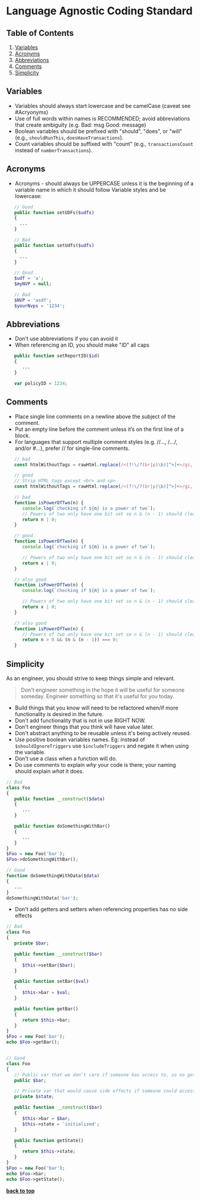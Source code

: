 Language Agnostic Coding Standard
=====================

## Table of Contents
1. [Variables](#variables)
1. [Acronyms](#acronyms)
1. [Abbreviations](#abbreviations)
1. [Comments](#comments)
1. [Simplicity](#simplicity)

## Variables
- Variables should always start lowercase and be camelCase (caveat see #Acryonyms)
- Use of full words within names is RECOMMENDED; avoid abbreviations that create ambiguity (e.g. Bad: msg Good: message)
- Boolean variables should be prefixed with "should", "does", or "will" (e.g., `shouldRunThis`, `doesHaveTransactions`).
- Count variables should be suffixed with "count" (e.g., `transactionsCount` instead of `numberTransactions`).

## Acronyms
- Acronyms - should always be UPPERCASE unless it is the beginning of a variable name in which it should follow Variable
styles and be lowercase:

```PHP
   // Good
   public function setUDFs($udfs)
   {
     ...
   }

   // Bad
   public function setUdfs($udfs)
   {
     ...
   }

   // Good
   $udf = 'a';
   $myNVP = null;

   // Bad
   $NVP = 'asdf';
   $yourNvps = '1234';
```

## Abbreviations
- Don't use abbreviations if you can avoid it
- When referencing an ID, you should make "ID" all caps

```php
   public function setReportID($id)
   {
      ...
   }
```

```js
   var policyID = 1234;
```

## Comments
- Place single line comments on a newline above the subject of the comment.
- Put an empty line before the comment unless it’s on the first line of a block.
- For languages that support multiple comment styles (e.g. //..., /*...*/, and/or #...), prefer // for single-line comments.

```js
   // bad
   const htmlWithoutTags = rawHtml.replace(/<(?!\/?(br|p)\b)[^>]+>/gi, ''); // Strip HTML tags except <br> and <p>

   // good
   // Strip HTML tags except <br> and <p>
   const htmlWithoutTags = rawHtml.replace(/<(?!\/?(br|p)\b)[^>]+>/gi, '');

   // bad
   function isPowerOfTwo(n) {
      console.log(`checking if ${n} is a power of two`);
      // Powers of two only have one bit set so n & (n - 1) should clear it
      return n | 0;
   }

   // good
   function isPowerOfTwo(n) {
      console.log(`checking if ${n} is a power of two`);

      // Powers of two only have one bit set so n & (n - 1) should clear it
      return x | 0;
   }

   // also good
   function isPowerOfTwo(n) {
      console.log(`checking if ${n} is a power of two`);

      // Powers of two only have one bit set so n & (n - 1) should clear it
      return x | 0;
   }

   // also good
   function isPowerOfTwo(n) {
      // Powers of two only have one bit set so n & (n - 1) should clear it
      return n > 0 && (n & (n - 1)) === 0;
   }
```

## Simplicity
As an engineer, you should strive to keep things simple and relevant.

> Don't engineer something in the hope it will be useful for someone someday. Engineer something so that it's useful for
you today.

- Build things that you know will need to be refactored when/if more functionality is desired in the future.
- Don't add functionality that is not in use RIGHT NOW.
- Don't engineer things that you think will have value later.
- Don't abstract anything to be reusable unless it's being actively reused.
- Use positive boolean variables names. Eg: instead of `$shouldIgnoreTriggers` use `$includeTriggers` and negate it when
using the variable.
- Don't use a class when a function will do.
- Do use comments to explain _why_ your code is there; your naming should explain _what_ it does.

```php
// Bad
class Foo
{
   public function __construct($data)
   {
      ...
   }

   public function doSomethingWithBar()
   {
      ...
   }
}
$Foo = new Foo('bar');
$Foo->doSomethingWithBar();

// Good
function doSomethingWithData($data)
{
   ...
}
doSomethingWithData('bar');
```

- Don't add getters and setters when referencing properties has no side effects

```php
// Bad
class Foo
{
   private $bar;

   public function __construct($bar)
   {
      $this->setBar($bar);
   }

   public function setBar($val)
   {
      $this->bar = $val;
   }

   public function getBar()
   {
      return $this->bar;
   }
}
$Foo = new Foo('bar');
echo $Foo->getBar();


// Good
class Foo
{
   // Public var that we don't care if someone has access to, so no getters or setters
   public $bar;

   // Private var that would cause side effects if someone could access it
   private $state;

   public function __construct($bar)
   {
      $this->bar = $bar;
      $this->state = 'initialized';
   }

   public function getState()
   {
      return $this->state;
   }
}
$Foo = new Foo('bar');
echo $Foo->bar;
echo $Foo->getState();
```

**[back to top](#table-of-contents)**
